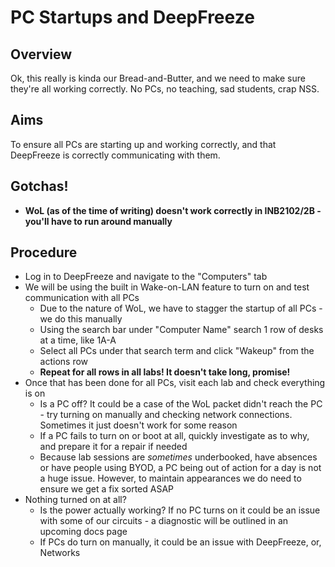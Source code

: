 # PC Startups and DeepFreeze

## Overview
Ok, this really is kinda our Bread-and-Butter, and we need to make sure they're all working correctly. No PCs, no teaching, sad students, crap NSS.

## Aims
To ensure all PCs are starting up and working correctly, and that DeepFreeze is correctly communicating with them.

## Gotchas!
* **WoL (as of the time of writing) doesn't work correctly in INB2102/2B - you'll have to run around manually**

## Procedure 
* Log in to DeepFreeze and navigate to the "Computers" tab
* We will be using the built in Wake-on-LAN feature to turn on and test communication with all PCs
   * Due to the nature of WoL, we have to stagger the startup of all PCs - we do this manually 
   * Using the search bar under "Computer Name" search 1 row of desks at a time, like 1A-A
   * Select all PCs under that search term and click "Wakeup" from the actions row
   * **Repeat for all rows in all labs! It doesn't take long, promise!**
* Once that has been done for all PCs, visit each lab and check everything is on
  * Is a PC off? It could be a case of the WoL packet didn't reach the PC - try turning on manually and checking network connections. Sometimes it just doesn't work for some reason
  * If a PC fails to turn on or boot at all, quickly investigate as to why, and prepare it for a repair if needed
  * Because lab sessions are _sometimes_ underbooked, have absences or have people using BYOD, a PC being out of action for a day is not a huge issue. However, to maintain appearances we do need to ensure we get a fix sorted ASAP
* Nothing turned on at all?
  * Is the power actually working? If no PC turns on it could be an issue with some of our circuits - a diagnostic will be outlined in an upcoming docs page
  * If PCs do turn on manually, it could be an issue with DeepFreeze, or, Networks